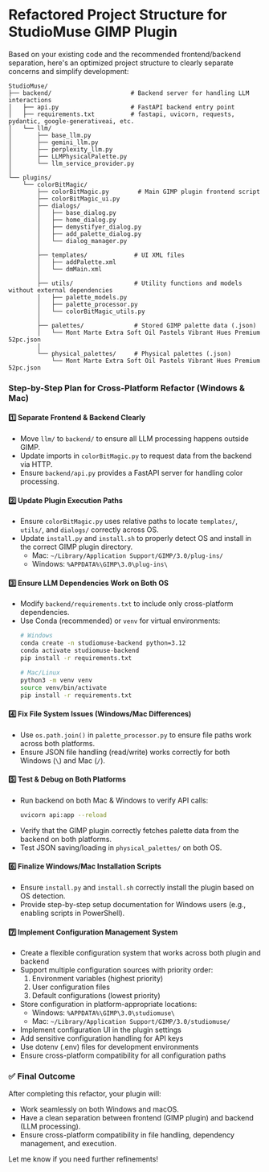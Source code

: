 # Refactored Project Structure for StudioMuse GIMP Plugin

Based on your existing code and the recommended frontend/backend separation, here's an optimized project structure to clearly separate concerns and simplify development:

```
StudioMuse/
├── backend/                      # Backend server for handling LLM interactions
│   ├── api.py                    # FastAPI backend entry point
│   ├── requirements.txt          # fastapi, uvicorn, requests, pydantic, google-generativeai, etc.
│   └── llm/
│       ├── base_llm.py
│       ├── gemini_llm.py
│       ├── perplexity_llm.py
│       ├── LLMPhysicalPalette.py
│       └── llm_service_provider.py
│
└── plugins/
    └── colorBitMagic/
        ├── colorBitMagic.py        # Main GIMP plugin frontend script
        ├── colorBitMagic_ui.py
        ├── dialogs/
        │   ├── base_dialog.py
        │   ├── home_dialog.py
        │   ├── demystifyer_dialog.py
        │   ├── add_palette_dialog.py
        │   └── dialog_manager.py
        │
        ├── templates/             # UI XML files
        │   ├── addPalette.xml
        │   └── dmMain.xml
        │
        ├── utils/                 # Utility functions and models without external dependencies
        │   ├── palette_models.py
        │   ├── palette_processor.py
        │   └── colorBitMagic_utils.py
        │
        ├── palettes/              # Stored GIMP palette data (.json)
        │   └── Mont Marte Extra Soft Oil Pastels Vibrant Hues Premium 52pc.json
        │
        └── physical_palettes/     # Physical palettes (.json)
            └── Mont Marte Extra Soft Oil Pastels Vibrant Hues Premium 52pc.json
```

### Step-by-Step Plan for Cross-Platform Refactor (Windows & Mac)

#### 1️⃣ **Separate Frontend & Backend Clearly**

- Move `llm/` to `backend/` to ensure all LLM processing happens outside GIMP.
- Update imports in `colorBitMagic.py` to request data from the backend via HTTP.
- Ensure `backend/api.py` provides a FastAPI server for handling color processing.

#### 2️⃣ **Update Plugin Execution Paths**

- Ensure `colorBitMagic.py` uses relative paths to locate `templates/`, `utils/`, and `dialogs/` correctly across OS.
- Update `install.py` and `install.sh` to properly detect OS and install in the correct GIMP plugin directory.
  - Mac: `~/Library/Application Support/GIMP/3.0/plug-ins/`
  - Windows: `%APPDATA%\GIMP\3.0\plug-ins\`

#### 3️⃣ **Ensure LLM Dependencies Work on Both OS**

- Modify `backend/requirements.txt` to include only cross-platform dependencies.
- Use Conda (recommended) or `venv` for virtual environments:
  ```sh
  # Windows
  conda create -n studiomuse-backend python=3.12
  conda activate studiomuse-backend
  pip install -r requirements.txt
  ```
  ```sh
  # Mac/Linux
  python3 -m venv venv
  source venv/bin/activate
  pip install -r requirements.txt
  ```

#### 4️⃣ **Fix File System Issues (Windows/Mac Differences)**

- Use `os.path.join()` in `palette_processor.py` to ensure file paths work across both platforms.
- Ensure JSON file handling (read/write) works correctly for both Windows (`\`) and Mac (`/`).

#### 5️⃣ **Test & Debug on Both Platforms**

- Run backend on both Mac & Windows to verify API calls:
  ```sh
  uvicorn api:app --reload
  ```
- Verify that the GIMP plugin correctly fetches palette data from the backend on both platforms.
- Test JSON saving/loading in `physical_palettes/` on both OS.

#### 6️⃣ **Finalize Windows/Mac Installation Scripts**

- Ensure `install.py` and `install.sh` correctly install the plugin based on OS detection.
- Provide step-by-step setup documentation for Windows users (e.g., enabling scripts in PowerShell).

#### 7️⃣ **Implement Configuration Management System**

- Create a flexible configuration system that works across both plugin and backend
- Support multiple configuration sources with priority order:
  1. Environment variables (highest priority)
  2. User configuration files
  3. Default configurations (lowest priority)
- Store configuration in platform-appropriate locations:
  - Windows: `%APPDATA%\GIMP\3.0\studiomuse\`
  - Mac: `~/Library/Application Support/GIMP/3.0/studiomuse/`
- Implement configuration UI in the plugin settings
- Add sensitive configuration handling for API keys
- Use dotenv (.env) files for development environments
- Ensure cross-platform compatibility for all configuration paths

### ✅ **Final Outcome**

After completing this refactor, your plugin will:

- Work seamlessly on both Windows and macOS.
- Have a clean separation between frontend (GIMP plugin) and backend (LLM processing).
- Ensure cross-platform compatibility in file handling, dependency management, and execution.

Let me know if you need further refinements!
